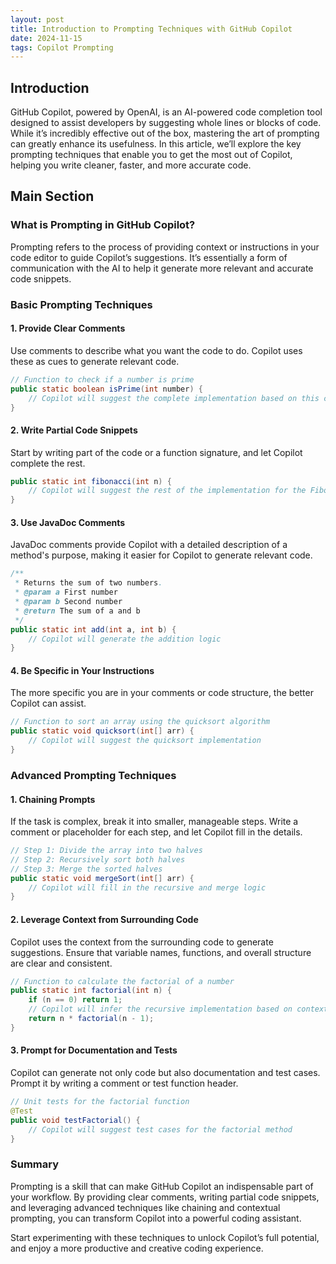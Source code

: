 ```yaml
---
layout: post
title: Introduction to Prompting Techniques with GitHub Copilot
date: 2024-11-15
tags: Copilot Prompting
---
```


## Introduction

GitHub Copilot, powered by OpenAI, is an AI-powered code completion tool designed to assist developers by suggesting whole lines or blocks of code. While it’s incredibly effective out of the box, mastering the art of prompting can greatly enhance its usefulness. In this article, we’ll explore the key prompting techniques that enable you to get the most out of Copilot, helping you write cleaner, faster, and more accurate code.

## Main Section

### What is Prompting in GitHub Copilot?

Prompting refers to the process of providing context or instructions in your code editor to guide Copilot’s suggestions. It’s essentially a form of communication with the AI to help it generate more relevant and accurate code snippets.

### Basic Prompting Techniques

#### 1. Provide Clear Comments

Use comments to describe what you want the code to do. Copilot uses these as cues to generate relevant code.

```java
// Function to check if a number is prime
public static boolean isPrime(int number) {
    // Copilot will suggest the complete implementation based on this comment
}
```

#### 2. Write Partial Code Snippets

Start by writing part of the code or a function signature, and let Copilot complete the rest.

```java
public static int fibonacci(int n) {
    // Copilot will suggest the rest of the implementation for the Fibonacci sequence
}
```

#### 3. Use JavaDoc Comments

JavaDoc comments provide Copilot with a detailed description of a method's purpose, making it easier for Copilot to generate relevant code.

```java
/**
 * Returns the sum of two numbers.
 * @param a First number
 * @param b Second number
 * @return The sum of a and b
 */
public static int add(int a, int b) {
    // Copilot will generate the addition logic
}
```

#### 4. Be Specific in Your Instructions

The more specific you are in your comments or code structure, the better Copilot can assist.

```java
// Function to sort an array using the quicksort algorithm
public static void quicksort(int[] arr) {
    // Copilot will suggest the quicksort implementation
}
```

### Advanced Prompting Techniques

#### 1. Chaining Prompts

If the task is complex, break it into smaller, manageable steps. Write a comment or placeholder for each step, and let Copilot fill in the details.

```java
// Step 1: Divide the array into two halves
// Step 2: Recursively sort both halves
// Step 3: Merge the sorted halves
public static void mergeSort(int[] arr) {
    // Copilot will fill in the recursive and merge logic
}
```

#### 2. Leverage Context from Surrounding Code

Copilot uses the context from the surrounding code to generate suggestions. Ensure that variable names, functions, and overall structure are clear and consistent.

```java
// Function to calculate the factorial of a number
public static int factorial(int n) {
    if (n == 0) return 1;
    // Copilot will infer the recursive implementation based on context
    return n * factorial(n - 1);
}
```

#### 3. Prompt for Documentation and Tests

Copilot can generate not only code but also documentation and test cases. Prompt it by writing a comment or test function header.

```java
// Unit tests for the factorial function
@Test
public void testFactorial() {
    // Copilot will suggest test cases for the factorial method
}
```

### Summary

Prompting is a skill that can make GitHub Copilot an indispensable part of your workflow. By providing clear comments, writing partial code snippets, and leveraging advanced techniques like chaining and contextual prompting, you can transform Copilot into a powerful coding assistant.

Start experimenting with these techniques to unlock Copilot’s full potential, and enjoy a more productive and creative coding experience.




